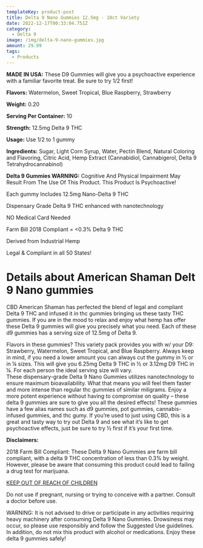 ```yaml
---
templateKey: product-post
title: Delta 9 Nano Gummies 12.5mg - 10ct Variety
date: 2022-12-17T00:33:04.751Z
category:
  - Delta 9
image: /img/delta-9-nano-gummies.jpg
amount: 29.99
tags:
  - Products
---
```

**MADE IN USA:** These D9 Gummies will give you a psychoactive experience with a familiar favorite treat. Be sure to try 1/2 first!

**Flavors:** Watermelon, Sweet Tropical, Blue Raspberry, Strawberry

**Weight:** 0.20

**Serving Per Container:** 10

**Strength:** 12.5mg Delta 9 THC

**Usage:** Use 1/2 to 1 gummy

**Ingredients:** Sugar, Light Corn Syrup, Water, Pectin Blend, Natural Coloring and Flavoring, Citric Acid, Hemp Extract (Cannabidiol, Cannabigerol, Delta 9 Tetrahydrocannabinol)

**Delta 9 Gummies WARNING:** Cognitive And Physical Impairment May Result From The Use Of This Product. This Product Is Psychoactive!


Each gummy Includes 12.5mg Nano-Delta 9 THC

Dispensary Grade Delta 9 THC enhanced with nanotechnology

NO Medical Card Needed

Farm Bill 2018 Compliant = <0.3% Delta 9 THC

Derived from Industrial Hemp

Legal & Compliant in all 50 States!

# Details about American Shaman Delt 9 Nano gummies

CBD American Shaman has perfected the blend of legal and compliant Delta 9 THC and infused it in thc gummies bringing us these tasty THC gummies. If you are in the mood to relax and enjoy what hemp has offer these Delta 9 gummies will give you precisely what you need. Each of these d9 gummies has a serving size of 12.5mg of Delta 9.

Flavors in these gummies? This variety pack provides you with w/ your D9: Strawberry, Watermelon, Sweet Tropical, and Blue Raspberry.
Always keep in mind, if you need a lower amount you can always cut the gummy in ½ or in ¼ sizes.  This will give you 6.25mg Delta 9 THC in ½ or 3.12mg D9 THC in ¼.  For each person the ideal serving size will vary.\
These dispensary-grade Delta 9 Nano Gummies utilizes nanotechnology to ensure maximum bioavailability. What that means you will feel them faster and more intense than regular thc gummies of similar miligrams.  Enjoy a more potent experience without having to compromise on quality – these delta 9 gummies are sure to give you all the desired effects! These gummies have a few alias names such as d9 gummies, pot gummies, cannabis-infused gummies, and thc gumy. If you’re used to just using CBD, this is a great and tasty way to try out Delta 9 and see what it’s like to get psychoactive effects, just be sure to try ½ first if it’s your first time.

**Disclaimers:**

2018 Farm Bill Compliant: These Delta 9 Nano Gummies are farm bill compliant, with a delta 9 THC concentration of less than 0.3% by weight. However, please be aware that consuming this product could lead to failing a drug test for marijuana.

<u>KEEP OUT OF REACH OF CHILDREN</u>

Do not use if pregnant, nursing or trying to conceive with a partner. Consult a doctor before use.

WARNING: It is not advised to drive or participate in any activities requiring heavy machinery after consuming Delta 9 Nano Gummies. Drowsiness may occur, so please use responsibly and follow the Suggested Use guidelines. In addition, do not mix this product with alcohol or medications. Enjoy these delta 9 gummies safely!